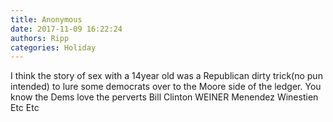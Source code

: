 ```yaml
---
title: Anonymous
date: 2017-11-09 16:22:24
authors: Ripp
categories: Holiday
---
```


 I think the story of sex with a 14year old was a Republican dirty trick(no pun intended) to lure some democrats over to the Moore side of the ledger. 
You know the Dems love the perverts 
Bill Clinton
WEINER 
Menendez
Winestien
Etc
Etc